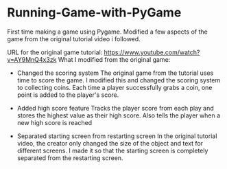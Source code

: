 # Running-Game-with-PyGame
First time making a game using Pygame. Modified a few aspects of the game from the original tutorial video i followed.

URL for the original game tutorial: https://www.youtube.com/watch?v=AY9MnQ4x3zk
What I modified from the original game:

- Changed the scoring system
The original game from the tutorial uses time to score the game. I modified this and changed the scoring system to collecting coins. Each time a player successfully grabs a coin, one point is added to the player's score.

- Added high score feature
Tracks the player score from each play and stores the highest value as their high score. Also tells the player when a new high score is reached

- Separated starting screen from restarting screen
In the original tutorial video, the creator only changed the size of the object and text for different screens.
I made it so that the starting screen is completely separated from the restarting screen.
